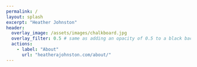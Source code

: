 ```yaml
---
permalink: /
layout: splash
excerpt: "Heather Johnston"
header:
  overlay_image: /assets/images/chalkboard.jpg
  overlay_filter: 0.5 # same as adding an opacity of 0.5 to a black background
  actions:
    - label: "About"
      url: "heatherajohnston.com/about/"
---
```

